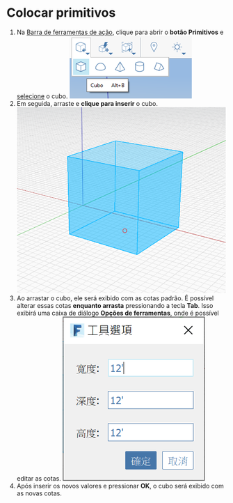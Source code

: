 # Colocar primitivos

1. Na [Barra de ferramentas de ação](https://github.com/FormIt3D/autodesk-formit-360-windows-help/tree/c377e7b8a3b8e43e684321d0b7de867608d317a3/tool-library/tool-bars-extended.md), clique para abrir o **botão Primitivos** e [selecione](select-edge-face-or-object.md) o cubo. ![](<../.gitbook/assets/primitive-cube (1).png>)&#x20;
2. Em seguida, arraste e **clique para inserir** o cubo. ![](<../.gitbook/assets/image-2- (1).png>) &#x20;
3. Ao arrastar o cubo, ele será exibido com as cotas padrão. É possível alterar essas cotas **enquanto arrasta** pressionando a tecla **Tab**. Isso exibirá uma caixa de diálogo **Opções de ferramentas**, onde é possível editar as cotas. ![](<../.gitbook/assets/image (1).png>) &#x20;
4. Após inserir os novos valores e pressionar **OK**, o cubo será exibido com as novas cotas.
